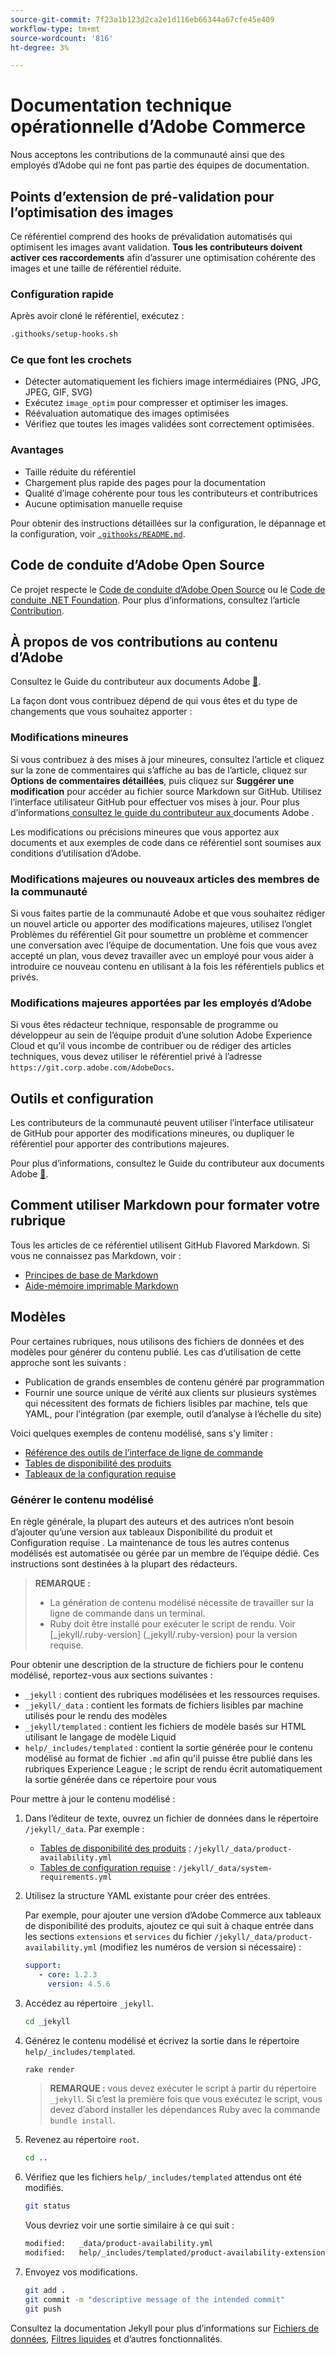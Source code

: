 ```yaml
---
source-git-commit: 7f23a1b123d2ca2e1d116eb66344a67cfe45e409
workflow-type: tm+mt
source-wordcount: '816'
ht-degree: 3%

---
```

# Documentation technique opérationnelle d’Adobe Commerce

Nous acceptons les contributions de la communauté ainsi que des employés d’Adobe qui ne font pas partie des équipes de documentation.

## Points d’extension de pré-validation pour l’optimisation des images

Ce référentiel comprend des hooks de prévalidation automatisés qui optimisent les images avant validation. **Tous les contributeurs doivent activer ces raccordements** afin d’assurer une optimisation cohérente des images et une taille de référentiel réduite.

### Configuration rapide

Après avoir cloné le référentiel, exécutez :

```bash
.githooks/setup-hooks.sh
```

### Ce que font les crochets

- Détecter automatiquement les fichiers image intermédiaires (PNG, JPG, JPEG, GIF, SVG)
- Exécutez `image_optim` pour compresser et optimiser les images.
- Réévaluation automatique des images optimisées
- Vérifiez que toutes les images validées sont correctement optimisées.

### Avantages

- Taille réduite du référentiel
- Chargement plus rapide des pages pour la documentation
- Qualité d’image cohérente pour tous les contributeurs et contributrices
- Aucune optimisation manuelle requise

Pour obtenir des instructions détaillées sur la configuration, le dépannage et la configuration, voir [`.githooks/README.md`](.githooks/README.md).

## Code de conduite d’Adobe Open Source

Ce projet respecte le [Code de conduite d’Adobe Open Source](code-of-conduct.md) ou le [Code de conduite .NET Foundation](https://dotnetfoundation.org/code-of-conduct). Pour plus d’informations, consultez l’article [Contribution](contributing.md).

## À propos de vos contributions au contenu d’Adobe

Consultez le Guide du contributeur aux documents Adobe [&#128279;](https://experienceleague.adobe.com/docs/contributor/contributor-guide/introduction.html).

La façon dont vous contribuez dépend de qui vous êtes et du type de changements que vous souhaitez apporter :

### Modifications mineures

Si vous contribuez à des mises à jour mineures, consultez l’article et cliquez sur la zone de commentaires qui s’affiche au bas de l’article, cliquez sur **Options de commentaires détaillées**, puis cliquez sur **Suggérer une modification** pour accéder au fichier source Markdown sur GitHub. Utilisez l’interface utilisateur GitHub pour effectuer vos mises à jour. Pour plus d’informations[ consultez le guide du contributeur aux ](https://experienceleague.adobe.com/docs/contributor/contributor-guide/introduction.html)documents Adobe .

Les modifications ou précisions mineures que vous apportez aux documents et aux exemples de code dans ce référentiel sont soumises aux conditions d’utilisation d’Adobe.

### Modifications majeures ou nouveaux articles des membres de la communauté

Si vous faites partie de la communauté Adobe et que vous souhaitez rédiger un nouvel article ou apporter des modifications majeures, utilisez l’onglet Problèmes du référentiel Git pour soumettre un problème et commencer une conversation avec l’équipe de documentation. Une fois que vous avez accepté un plan, vous devez travailler avec un employé pour vous aider à introduire ce nouveau contenu en utilisant à la fois les référentiels publics et privés.

### Modifications majeures apportées par les employés d’Adobe

Si vous êtes rédacteur technique, responsable de programme ou développeur au sein de l’équipe produit d’une solution Adobe Experience Cloud et qu’il vous incombe de contribuer ou de rédiger des articles techniques, vous devez utiliser le référentiel privé à l’adresse `https://git.corp.adobe.com/AdobeDocs`.

<!--Employees from other parts of the Adobe world should use the public repo for minor updates.-->

## Outils et configuration

Les contributeurs de la communauté peuvent utiliser l’interface utilisateur de GitHub pour apporter des modifications mineures, ou dupliquer le référentiel pour apporter des contributions majeures.

Pour plus d’informations, consultez le Guide du contributeur aux documents Adobe [&#128279;](https://experienceleague.adobe.com/docs/contributor/contributor-guide/introduction.html).

## Comment utiliser Markdown pour formater votre rubrique

Tous les articles de ce référentiel utilisent GitHub Flavored Markdown. Si vous ne connaissez pas Markdown, voir :

- [Principes de base de Markdown](https://help.github.com/articles/getting-started-with-writing-and-formatting-on-github/)
- [Aide-mémoire imprimable Markdown](https://guides.github.com/pdfs/markdown-cheatsheet-online.pdf)

## Modèles

Pour certaines rubriques, nous utilisons des fichiers de données et des modèles pour générer du contenu publié. Les cas d’utilisation de cette approche sont les suivants :

- Publication de grands ensembles de contenu généré par programmation
- Fournir une source unique de vérité aux clients sur plusieurs systèmes qui nécessitent des formats de fichiers lisibles par machine, tels que YAML, pour l’intégration (par exemple, outil d’analyse à l’échelle du site)

Voici quelques exemples de contenu modélisé, sans s’y limiter :

- [Référence des outils de l’interface de ligne de commande](https://experienceleague.adobe.com/docs/commerce-operations/reference/commerce-on-premises.html)
- [Tables de disponibilité des produits](https://experienceleague.adobe.com/docs/commerce-operations/release/product-availability.html)
- [Tableaux de la configuration requise](https://experienceleague.adobe.com/docs/commerce-operations/installation-guide/system-requirements.html)

### Générer le contenu modélisé

En règle générale, la plupart des auteurs et des autrices n’ont besoin d’ajouter qu’une version aux tableaux Disponibilité du produit et Configuration requise . La maintenance de tous les autres contenus modélisés est automatisée ou gérée par un membre de l’équipe dédié. Ces instructions sont destinées à la plupart des rédacteurs.

>**REMARQUE :**
>
>- La génération de contenu modélisé nécessite de travailler sur la ligne de commande dans un terminal.
>- Ruby doit être installé pour exécuter le script de rendu. Voir [_jekyll/.ruby-version] (_jekyll/.ruby-version) pour la version requise.

Pour obtenir une description de la structure de fichiers pour le contenu modélisé, reportez-vous aux sections suivantes :

- `_jekyll` : contient des rubriques modélisées et les ressources requises.
- `_jekyll/_data` : contient les formats de fichiers lisibles par machine utilisés pour le rendu des modèles
- `_jekyll/templated` : contient les fichiers de modèle basés sur HTML utilisant le langage de modèle Liquid
- `help/_includes/templated` : contient la sortie générée pour le contenu modélisé au format de fichier `.md` afin qu&#39;il puisse être publié dans les rubriques Experience League ; le script de rendu écrit automatiquement la sortie générée dans ce répertoire pour vous

Pour mettre à jour le contenu modélisé :

1. Dans l’éditeur de texte, ouvrez un fichier de données dans le répertoire `/jekyll/_data`. Par exemple :

   - [Tables de disponibilité des produits](https://experienceleague.adobe.com/docs/commerce-operations/release/product-availability.html) : `/jekyll/_data/product-availability.yml`
   - [Tables de configuration requise](https://experienceleague.adobe.com/docs/commerce-operations/installation-guide/system-requirements.html) : `/jekyll/_data/system-requirements.yml`

1. Utilisez la structure YAML existante pour créer des entrées.

   Par exemple, pour ajouter une version d’Adobe Commerce aux tableaux de disponibilité des produits, ajoutez ce qui suit à chaque entrée dans les sections `extensions` et `services` du fichier `/jekyll/_data/product-availability.yml` (modifiez les numéros de version si nécessaire) :

   ```yaml
   support:
      - core: 1.2.3
        version: 4.5.6
   ```

1. Accédez au répertoire `_jekyll`.

   ```bash
   cd _jekyll
   ```

1. Générez le contenu modélisé et écrivez la sortie dans le répertoire `help/_includes/templated`.

   ```bash
   rake render
   ```

   >**REMARQUE :** vous devez exécuter le script à partir du répertoire `_jekyll`. Si c’est la première fois que vous exécutez le script, vous devez d’abord installer les dépendances Ruby avec la commande `bundle install`.

1. Revenez au répertoire `root`.

   ```bash
   cd ..
   ```

1. Vérifiez que les fichiers `help/_includes/templated` attendus ont été modifiés.

   ```bash
   git status
   ```

   Vous devriez voir une sortie similaire à ce qui suit :

   ```bash
   modified:   _data/product-availability.yml
   modified:   help/_includes/templated/product-availability-extensions.md
   ```

1. Envoyez vos modifications.

   ```bash
   git add .
   git commit -m "descriptive message of the intended commit"
   git push
   ```

Consultez la documentation Jekyll pour plus d’informations sur [Fichiers de données](https://jekyllrb.com/docs/datafiles), [Filtres liquides](https://jekyllrb.com/docs/liquid/filters/) et d’autres fonctionnalités.
